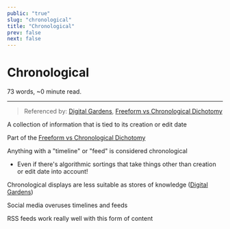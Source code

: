 ```yaml
---
public: "true"
slug: "chronological"
title: "Chronological"
prev: false
next: false
---
```

<script setup>
import { data } from '../../git.data.ts';
import { useData } from 'vitepress';
const pageData = useData();
</script>
<h1 class="p-name">Chronological</h1>
<p>73 words, ~0 minute read. <span v-html="data[`site/${pageData.page.value.relativePath}`]" /></p>
<hr/>

> Referenced by: [Digital Gardens](/garden/digital-gardens/index.md), [Freeform vs Chronological Dichotomy](/garden/freeform-vs-chronological-dichotomy/index.md)

A collection of information that is tied to its creation or edit date

Part of the [Freeform vs Chronological Dichotomy](/garden/freeform-vs-chronological-dichotomy/index.md)

Anything with a "timeline" or "feed" is considered chronological
- Even if there's algorithmic sortings that take things other than creation or edit date into account!

Chronological displays are less suitable as stores of knowledge ([Digital Gardens](/garden/digital-gardens/index.md))

Social media overuses timelines and feeds

RSS feeds work really well with this form of content